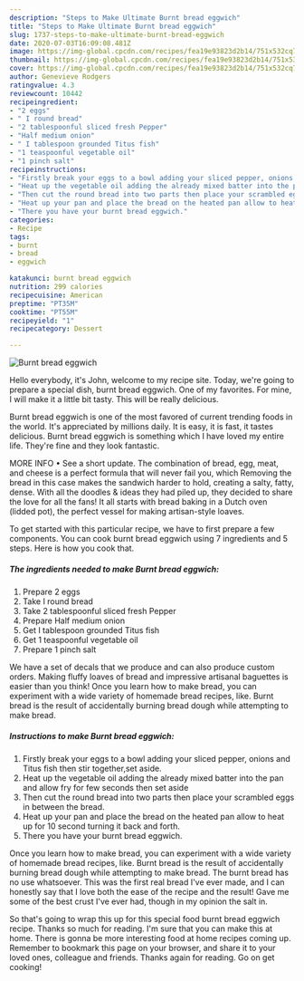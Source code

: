 ```yaml
---
description: "Steps to Make Ultimate Burnt bread eggwich"
title: "Steps to Make Ultimate Burnt bread eggwich"
slug: 1737-steps-to-make-ultimate-burnt-bread-eggwich
date: 2020-07-03T16:09:08.481Z
image: https://img-global.cpcdn.com/recipes/fea19e93823d2b14/751x532cq70/burnt-bread-eggwich-recipe-main-photo.jpg
thumbnail: https://img-global.cpcdn.com/recipes/fea19e93823d2b14/751x532cq70/burnt-bread-eggwich-recipe-main-photo.jpg
cover: https://img-global.cpcdn.com/recipes/fea19e93823d2b14/751x532cq70/burnt-bread-eggwich-recipe-main-photo.jpg
author: Genevieve Rodgers
ratingvalue: 4.3
reviewcount: 10442
recipeingredient:
- "2 eggs"
- " I round bread"
- "2 tablespoonful sliced fresh Pepper"
- "Half medium onion"
- " I tablespoon grounded Titus fish"
- "1 teaspoonful vegetable oil"
- "1 pinch salt"
recipeinstructions:
- "Firstly break your eggs to a bowl adding your sliced pepper, onions and Titus fish then stir together,set aside."
- "Heat up the vegetable oil adding the already mixed batter into the pan and allow fry for few seconds then set aside"
- "Then cut the round bread into two parts then place your scrambled eggs in between the bread."
- "Heat up your pan and place the bread on the heated pan allow to heat up for 10 second turning it back and forth."
- "There you have your burnt bread eggwich."
categories:
- Recipe
tags:
- burnt
- bread
- eggwich

katakunci: burnt bread eggwich 
nutrition: 299 calories
recipecuisine: American
preptime: "PT35M"
cooktime: "PT55M"
recipeyield: "1"
recipecategory: Dessert

---
```



![Burnt bread eggwich](https://img-global.cpcdn.com/recipes/fea19e93823d2b14/751x532cq70/burnt-bread-eggwich-recipe-main-photo.jpg)

Hello everybody, it's John, welcome to my recipe site. Today, we're going to prepare a special dish, burnt bread eggwich. One of my favorites. For mine, I will make it a little bit tasty. This will be really delicious.

Burnt bread eggwich is one of the most favored of current trending foods in the world. It's appreciated by millions daily. It is easy, it is fast, it tastes delicious. Burnt bread eggwich is something which I have loved my entire life. They're fine and they look fantastic.

MORE INFO • See a short update. The combination of bread, egg, meat, and cheese is a perfect formula that will never fail you, which Removing the bread in this case makes the sandwich harder to hold, creating a salty, fatty, dense. With all the doodles &amp; ideas they had piled up, they decided to share the love for all the fans! It all starts with bread baking in a Dutch oven (lidded pot), the perfect vessel for making artisan-style loaves.


To get started with this particular recipe, we have to first prepare a few components. You can cook burnt bread eggwich using 7 ingredients and 5 steps. Here is how you cook that.

<!--inarticleads1-->

##### The ingredients needed to make Burnt bread eggwich:

1. Prepare 2 eggs
1. Take  I round bread
1. Take 2 tablespoonful sliced fresh Pepper
1. Prepare Half medium onion
1. Get  I tablespoon grounded Titus fish
1. Get 1 teaspoonful vegetable oil
1. Prepare 1 pinch salt


We have a set of decals that we produce and can also produce custom orders. Making fluffy loaves of bread and impressive artisanal baguettes is easier than you think! Once you learn how to make bread, you can experiment with a wide variety of homemade bread recipes, like. Burnt bread is the result of accidentally burning bread dough while attempting to make bread. 

<!--inarticleads2-->

##### Instructions to make Burnt bread eggwich:

1. Firstly break your eggs to a bowl adding your sliced pepper, onions and Titus fish then stir together,set aside.
1. Heat up the vegetable oil adding the already mixed batter into the pan and allow fry for few seconds then set aside
1. Then cut the round bread into two parts then place your scrambled eggs in between the bread.
1. Heat up your pan and place the bread on the heated pan allow to heat up for 10 second turning it back and forth.
1. There you have your burnt bread eggwich.


Once you learn how to make bread, you can experiment with a wide variety of homemade bread recipes, like. Burnt bread is the result of accidentally burning bread dough while attempting to make bread. The burnt bread has no use whatsoever. This was the first real bread I&#39;ve ever made, and I can honestly say that I love both the ease of the recipe and the result! Gave me some of the best crust I&#39;ve ever had, though in my opinion the salt in. 

So that's going to wrap this up for this special food burnt bread eggwich recipe. Thanks so much for reading. I'm sure that you can make this at home. There is gonna be more interesting food at home recipes coming up. Remember to bookmark this page on your browser, and share it to your loved ones, colleague and friends. Thanks again for reading. Go on get cooking!
